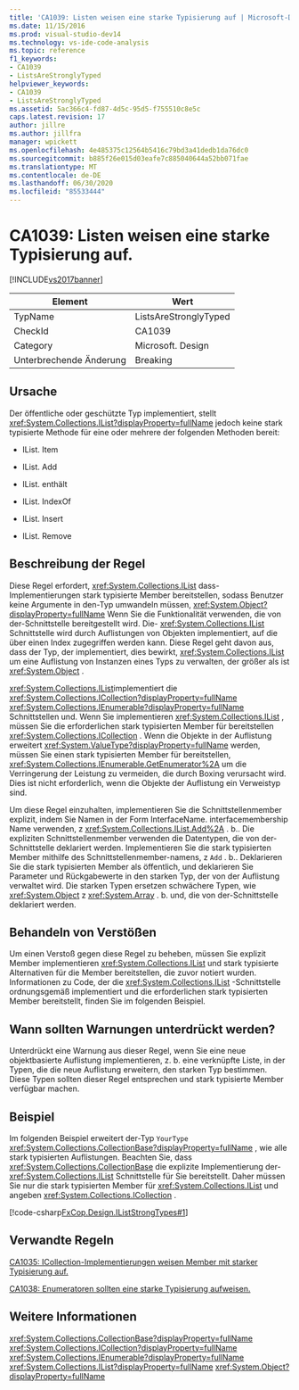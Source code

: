 ```yaml
---
title: 'CA1039: Listen weisen eine starke Typisierung auf | Microsoft-Dokumentation'
ms.date: 11/15/2016
ms.prod: visual-studio-dev14
ms.technology: vs-ide-code-analysis
ms.topic: reference
f1_keywords:
- CA1039
- ListsAreStronglyTyped
helpviewer_keywords:
- CA1039
- ListsAreStronglyTyped
ms.assetid: 5ac366c4-fd87-4d5c-95d5-f755510c8e5c
caps.latest.revision: 17
author: jillre
ms.author: jillfra
manager: wpickett
ms.openlocfilehash: 4e485375c12564b5416c79bd3a41dedb1da76dc0
ms.sourcegitcommit: b885f26e015d03eafe7c885040644a52bb071fae
ms.translationtype: MT
ms.contentlocale: de-DE
ms.lasthandoff: 06/30/2020
ms.locfileid: "85533444"
---
```

# <a name="ca1039-lists-are-strongly-typed"></a>CA1039: Listen weisen eine starke Typisierung auf.
[!INCLUDE[vs2017banner](../includes/vs2017banner.md)]

|Element|Wert|
|-|-|
|TypName|ListsAreStronglyTyped|
|CheckId|CA1039|
|Category|Microsoft. Design|
|Unterbrechende Änderung|Breaking|

## <a name="cause"></a>Ursache
 Der öffentliche oder geschützte Typ implementiert, stellt <xref:System.Collections.IList?displayProperty=fullName> jedoch keine stark typisierte Methode für eine oder mehrere der folgenden Methoden bereit:

- IList. Item

- IList. Add

- IList. enthält

- IList. IndexOf

- IList. Insert

- IList. Remove

## <a name="rule-description"></a>Beschreibung der Regel
 Diese Regel erfordert, <xref:System.Collections.IList> dass-Implementierungen stark typisierte Member bereitstellen, sodass Benutzer keine Argumente in den-Typ umwandeln müssen, <xref:System.Object?displayProperty=fullName> Wenn Sie die Funktionalität verwenden, die von der-Schnittstelle bereitgestellt wird. Die- <xref:System.Collections.IList> Schnittstelle wird durch Auflistungen von Objekten implementiert, auf die über einen Index zugegriffen werden kann. Diese Regel geht davon aus, dass der Typ, der implementiert, dies bewirkt, <xref:System.Collections.IList> um eine Auflistung von Instanzen eines Typs zu verwalten, der größer als ist <xref:System.Object> .

 <xref:System.Collections.IList>implementiert die <xref:System.Collections.ICollection?displayProperty=fullName> <xref:System.Collections.IEnumerable?displayProperty=fullName> Schnittstellen und. Wenn Sie implementieren <xref:System.Collections.IList> , müssen Sie die erforderlichen stark typisierten Member für bereitstellen <xref:System.Collections.ICollection> . Wenn die Objekte in der Auflistung erweitert <xref:System.ValueType?displayProperty=fullName> werden, müssen Sie einen stark typisierten Member für bereitstellen, <xref:System.Collections.IEnumerable.GetEnumerator%2A> um die Verringerung der Leistung zu vermeiden, die durch Boxing verursacht wird. Dies ist nicht erforderlich, wenn die Objekte der Auflistung ein Verweistyp sind.

 Um diese Regel einzuhalten, implementieren Sie die Schnittstellenmember explizit, indem Sie Namen in der Form InterfaceName. interfacemembership Name verwenden, z <xref:System.Collections.IList.Add%2A> . b.. Die expliziten Schnittstellenmember verwenden die Datentypen, die von der-Schnittstelle deklariert werden. Implementieren Sie die stark typisierten Member mithilfe des Schnittstellenmember-namens, z `Add` . b.. Deklarieren Sie die stark typisierten Member als öffentlich, und deklarieren Sie Parameter und Rückgabewerte in den starken Typ, der von der Auflistung verwaltet wird. Die starken Typen ersetzen schwächere Typen, wie <xref:System.Object> z <xref:System.Array> . b. und, die von der-Schnittstelle deklariert werden.

## <a name="how-to-fix-violations"></a>Behandeln von Verstößen
 Um einen Verstoß gegen diese Regel zu beheben, müssen Sie explizit Member implementieren <xref:System.Collections.IList> und stark typisierte Alternativen für die Member bereitstellen, die zuvor notiert wurden. Informationen zu Code, der die <xref:System.Collections.IList> -Schnittstelle ordnungsgemäß implementiert und die erforderlichen stark typisierten Member bereitstellt, finden Sie im folgenden Beispiel.

## <a name="when-to-suppress-warnings"></a>Wann sollten Warnungen unterdrückt werden?
 Unterdrückt eine Warnung aus dieser Regel, wenn Sie eine neue objektbasierte Auflistung implementieren, z. b. eine verknüpfte Liste, in der Typen, die die neue Auflistung erweitern, den starken Typ bestimmen. Diese Typen sollten dieser Regel entsprechen und stark typisierte Member verfügbar machen.

## <a name="example"></a>Beispiel
 Im folgenden Beispiel erweitert der-Typ `YourType` <xref:System.Collections.CollectionBase?displayProperty=fullName> , wie alle stark typisierten Auflistungen. Beachten Sie, dass <xref:System.Collections.CollectionBase> die explizite Implementierung der- <xref:System.Collections.IList> Schnittstelle für Sie bereitstellt. Daher müssen Sie nur die stark typisierten Member für <xref:System.Collections.IList> und angeben <xref:System.Collections.ICollection> .

 [!code-csharp[FxCop.Design.IListStrongTypes#1](../snippets/csharp/VS_Snippets_CodeAnalysis/FxCop.Design.IListStrongTypes/cs/FxCop.Design.IListStrongTypes.cs#1)]

## <a name="related-rules"></a>Verwandte Regeln
 [CA1035: ICollection-Implementierungen weisen Member mit starker Typisierung auf.](../code-quality/ca1035-icollection-implementations-have-strongly-typed-members.md)

 [CA1038: Enumeratoren sollten eine starke Typisierung aufweisen.](../code-quality/ca1038-enumerators-should-be-strongly-typed.md)

## <a name="see-also"></a>Weitere Informationen
 <xref:System.Collections.CollectionBase?displayProperty=fullName> <xref:System.Collections.ICollection?displayProperty=fullName>
 <xref:System.Collections.IEnumerable?displayProperty=fullName>
 <xref:System.Collections.IList?displayProperty=fullName>
 <xref:System.Object?displayProperty=fullName>
